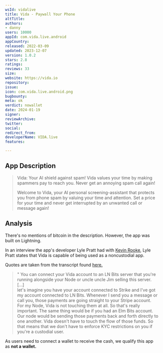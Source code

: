 ```yaml
---
wsId: vidalive
title: Vida - Paywall Your Phone
altTitle: 
authors:
- danny
users: 10000
appId: com.vida.live.android
appCountry: 
released: 2022-03-09
updated: 2023-12-07
version: 1.0.2
stars: 2.8
ratings: 
reviews: 33
size: 
website: https://vida.io
repository: 
issue: 
icon: com.vida.live.android.png
bugbounty: 
meta: ok
verdict: nowallet
date: 2024-01-19
signer: 
reviewArchive: 
twitter: 
social: 
redirect_from: 
developerName: VIDA.live
features: 

---
```


## App Description

> Vida: Your AI shield against spam! Vida values your time by making spammers pay to reach you. Never get an annoying spam call again!
>
> Welcome to Vida, your AI personal screening-assistant that protects you from phone spam by valuing your time and attention. Set a price for your time and never get interrupted by an unwanted call or message again!

## Analysis

There's no mentions of bitcoin in the description. However, the app was built on Lightning.

In an interview the app's developer Lyle Pratt had with [Kevin Rooke](https://www.youtube.com/watch?v=Azzm6WREJp0), Lyle Pratt states that Vida is capable of being used as a noncustodial app.

Quotes are taken from the transcript found [here.](https://www.kevinrooke.com/podcasts/e68-lyle-pratt-on-building-vida-communicating-on-lightning-and-helping-anyone-earn-for-their-time#)


>  " You can connect your Vida account to an LN Bits server that you're running alongside your Node or uncle uncle Jim selling this server.<br>
> [...]<br>
>  let's imagine you have your account connected to Strike and I've got my account connected to LN Bits. Whenever I send you a message or call you, those payments are going straight to your Stripe account. For my Node, Vida is not touching them at all. So that's really important. The same thing would be if you had an Elm Bits account. Our node would be sending those payments back and forth directly to one another. Vida doesn't have to touch the flow of those funds. So that means that we don't have to enforce KYC restrictions on you if you're a custodial user.


As users need to connect a wallet to receive the cash, we qualify this app as **not a wallet.**
